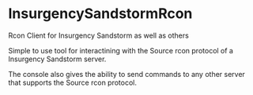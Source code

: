 # InsurgencySandstormRcon
Rcon Client for Insurgency Sandstorm as well as others

Simple to use tool for interactining with the Source rcon protocol of a Insurgency Sandstorm server.

The console also gives the ability to send commands to any other server that supports the Source rcon protocol.
